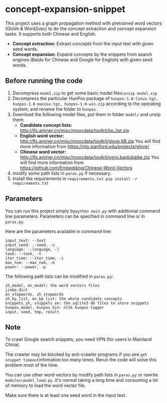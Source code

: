 # concept-expansion-snippet

This project uses a graph propagation method with pretrained word vectors (GloVe & Word2vec) to do the concept extraction and concept expansion tasks. It supports both Chinese and English.

- **Concept extraction:** Extract concepts from the input text with given seed words.
- **Concept expansion:** Expand concepts by the snippets from search engines (Baidu for Chinese and Google for English) with given seed words.

## Before running the code
1. Decompress `model.zip` to get some basic model files:`unzip model.zip`
2. Decompress the particular HunPos package of `hunpos-1.0-linux.tgz, hunpos-1.0-macosx.tgz, hunpos-1.0-win.zip` according to the operating system, and rename the folder to `hunpos`.
3. Download the following model files, put them in folder `model/` and unzip them:
   - **Candidate concept lists:** <http://lfs.aminer.cn/misc/moocdata/toolkit/kp_list.zip>
   - **English word vector:** <http://lfs.aminer.cn/misc/moocdata/toolkit/glove.6B.zip> You will find more information from <https://nlp.stanford.edu/projects/glove/>
   - **Chinese word vector:** http://lfs.aminer.cn/misc/moocdata/toolkit/sgns.baidubaike.zip You will find more information from <https://github.com/Embedding/Chinese-Word-Vectors>
4. modify some path lists in `paras.py` if necessary.
5. Install the requirements in `requirements.txt`: `pip install -r requirements.txt`

## Parameters

You can run this project simply by`python main.py` with additional command line parameters. Parameters can be specified in command line or in `paras.py`.

Here are the parameters available in command line:

```
input_text: --text
input_seed: --seed, -s
language: --language, -l
task: --task, -t
iter_time: --iter_time, -i
max_num: --max_num, -m
power: --power, -p
```

The following path lists can be modified in `paras.py`:

```
zh_model, en_model: the word vectors files
jieba_dict
en_stopwords, zh_stopwords
zh_kp_list, en_kp_list: the whole candidate concepts
snippets_zh, snippets_en: the sqlite3 db files to store snippets
hunpos_model, hunpos_bin: nltk hunpos tagger
input, seed, tmp, result
```

## Note

To crawl Google search snippets, you need VPN (for users in Mainland China). 

The crawler may be blocked by anti-crawler programs if you see `get snippet timeout`infomation too many times. Rerun the code will solve this problem most of the time.

You can use other word vectors by modify path lists in `paras.py` or rewrite `modules\model_load.py`. It's normal taking a long time and consuming a lot of memory to load the word vector file.

Make sure there is at least one seed word in the input text.